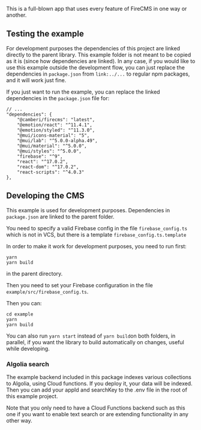 This is a full-blown app that uses every feature of FireCMS in one way or
another.

## Testing the example

For development purposes the dependencies of this project are linked directly to
the parent library. This example folder is not meant to be copied as it is
(since how dependencies are linked). In any case, if you would like to use this
example outside the development flow, you can just replace the dependencies
in `package.json` from `link:../...` to regular npm packages, and it will work
just fine.

If you just want to run the example, you can replace the linked dependencies in
the `package.json` file for:

```
// ...
"dependencies": {
    "@camberi/firecms": "latest",
    "@emotion/react": "^11.4.1",
    "@emotion/styled": "^11.3.0",
    "@mui/icons-material": "5",
    "@mui/lab": "^5.0.0-alpha.49",
    "@mui/material": "^5.0.0",
    "@mui/styles": "^5.0.0",
    "firebase": "^9",
    "react": "^17.0.2",
    "react-dom": "^17.0.2",
    "react-scripts": "^4.0.3"
},
```

## Developing the CMS

This example is used for development purposes. Dependencies in `package.json`
are linked to the parent folder.

You need to specify a valid Firebase config in the file `firebase_config.ts`
which is not in VCS, but there is a template `firebase_config.ts.template`

In order to make it work for development
purposes, you need to run first:

```
yarn
yarn build
```

in the parent directory.

Then you need to set your Firebase configuration in the
file `example/src/firebase_config.ts`.

Then you can:

```
cd example
yarn
yarn build
```

You can also run `yarn start` instead of `yarn build`on both folders, in
parallel, if you want the library to build automatically on changes, useful
while developing.

### Algolia search

The example backend included in this package indexes various collections to
Algolia, using Cloud functions. If you deploy it, your data will be indexed.
Then you can add your appId and searchKey to the .env file in the root of this
example project.

Note that you only need to have a Cloud Functions backend such as this one if
you want to enable text search or are extending functionality in any other way.

